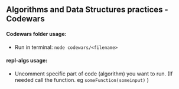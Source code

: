 ## Algorithms and Data Structures practices - Codewars

#### Codewars folder usage:
- Run in terminal: `node codewars/<filename>`

#### repl-algs usage:
- Uncomment specific part of code (algorithm) you want to run. (If needed call the function. eg `someFunction(someinput)` )


